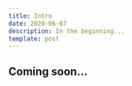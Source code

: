 ```yaml
---
title: Intro
date: 2020-06-07
description: In the beginning...
template: post
---
```


## Coming soon...
